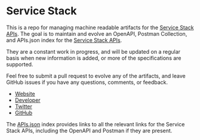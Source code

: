 # Service StackThis is a repo for managing machine readable artifacts for the [Service Stack APIs](https://servicestack.net). The goal is to maintain and evolve an OpenAPI, Postman Collection, and APIs.json index for the [Service Stack APIs](https://servicestack.net).They are a constant work in progress, and will be updated on a regular basis when new information is added, or more of the specifications are supported.Feel free to submit a pull request to evolve any of the artifacts, and leave GitHub issues if you have any questions, comments, or feedback.- [Website](https://servicestack.net)- [Developer](https://servicestack.net)- [Twitter](https://twitter.com/ServiceStack)- [GitHub](https://github.com/ServiceStack)The [APIs.json](https://github.com/api-evangelist/service-stack/blob/master/apis.json) index provides links to all the relevant links for the Service Stack APIs, including the OpenAPI and Postman if they are present.